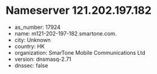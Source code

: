 # Nameserver 121.202.197.182

* as_number: 17924
* name: m121-202-197-182.smartone.com.
* city: Unknown
* country: HK
* organization: SmarTone Mobile Communications Ltd
* version: dnsmasq-2.71
* dnssec: false
